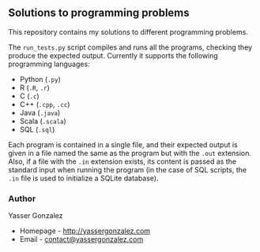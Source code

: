 ## Solutions to programming problems

This repository contains my solutions to different programming problems.

The `run_tests.py` script compiles and runs all the programs, checking
they produce the expected output. Currently it supports the following
programming languages:

* Python (`.py`)
* R (`.R`, `.r`)
* C (`.c`)
* C++ (`.cpp`, `.cc`)
* Java (`.java`)
* Scala (`.scala`)
* SQL (`.sql`)

Each program is contained in a single file, and their expected output
is given in a file named the same as the program but with the `.out`
extension. Also, if a file with the `.in` extension exists, its
content is passed as the standard input when running the program (in
the case of SQL scripts, the `.in` file is used to initialize a SQLite
database).

### Author

Yasser Gonzalez
* Homepage - http://yassergonzalez.com
* Email - contact@yassergonzalez.com
